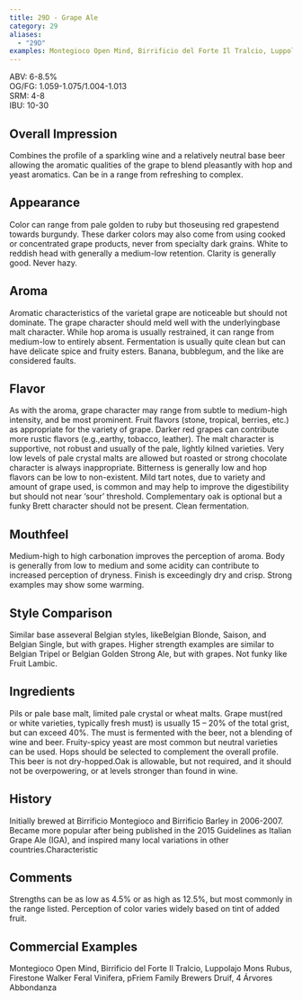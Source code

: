 ```yaml
---
title: 29D - Grape Ale
category: 29
aliases: 
  - "29D"
examples: Montegioco Open Mind, Birrificio del Forte Il Tralcio, Luppolajo Mons Rubus, Firestone Walker Feral Vinifera, pFriem Family Brewers Druif, 4 Árvores Abbondanza
---
```


ABV: 6-8.5%  
OG/FG: 1.059-1.075/1.004-1.013  
SRM: 4-8  
IBU: 10-30

## Overall Impression
Combines the profile of a sparkling wine and a relatively neutral base beer allowing the aromatic qualities of the grape to blend pleasantly with hop and yeast aromatics. Can be in a range from refreshing to complex.

## Appearance
Color can range from pale golden to ruby but thoseusing red grapestend towards burgundy. These darker colors may also come from using cooked or concentrated grape products, never from specialty dark grains. White to reddish head with generally a medium-low retention. Clarity is generally good. Never hazy.

## Aroma
Aromatic characteristics of the varietal grape are noticeable but should not dominate. The grape character should meld well with the underlyingbase malt character. While hop aroma is usually restrained, it can range from medium-low to entirely absent. Fermentation is usually quite clean but can have delicate spice and fruity esters. Banana, bubblegum, and the like are considered faults.

## Flavor
As with the aroma, grape character may range from subtle to medium-high intensity, and be most prominent. Fruit flavors (stone, tropical, berries, etc.) as appropriate for the variety of grape. Darker red grapes can contribute more rustic flavors (e.g.,earthy, tobacco, leather). The malt character is supportive, not robust and usually of the pale, lightly kilned varieties. Very low levels of pale crystal malts are allowed but roasted or strong chocolate character is always inappropriate. Bitterness is generally low and hop flavors can be low to non-existent. Mild tart notes, due to variety and amount of grape used, is common and may help to improve the digestibility but should not near ‘sour’ threshold. Complementary oak is optional but a funky Brett character should not be present. Clean fermentation.

## Mouthfeel
Medium-high to high carbonation improves the perception of aroma. Body is generally from low to medium and some acidity can contribute to increased perception of dryness. Finish is exceedingly dry and crisp. Strong examples may show some warming.

## Style Comparison
Similar base asseveral Belgian styles, likeBelgian Blonde, Saison, and Belgian Single, but with grapes. Higher strength examples are similar to Belgian Tripel or Belgian Golden Strong Ale, but with grapes. Not funky like Fruit Lambic.

## Ingredients
Pils or pale base malt, limited pale crystal or wheat malts. Grape must(red or white varieties, typically fresh must) is usually 15 – 20% of the total grist, but can exceed 40%. The must is fermented with the beer, not a blending of wine and beer. Fruity-spicy yeast are most common but neutral varieties can be used. Hops should be selected to complement the overall profile. This beer is not dry-hopped.Oak is allowable, but not required, and it should not be overpowering, or at levels stronger than found in wine.

## History
Initially brewed at Birrificio Montegioco and Birrificio Barley in 2006-2007. Became more popular after being published in the 2015 Guidelines as Italian Grape Ale (IGA), and inspired many local variations in other countries.Characteristic

## Comments
Strengths can be as low as 4.5% or as high as 12.5%, but most commonly in the range listed. Perception of color varies widely based on tint of added fruit.

## Commercial Examples
Montegioco Open Mind, Birrificio del Forte Il Tralcio, Luppolajo Mons Rubus, Firestone Walker Feral Vinifera, pFriem Family Brewers Druif, 4 Árvores Abbondanza